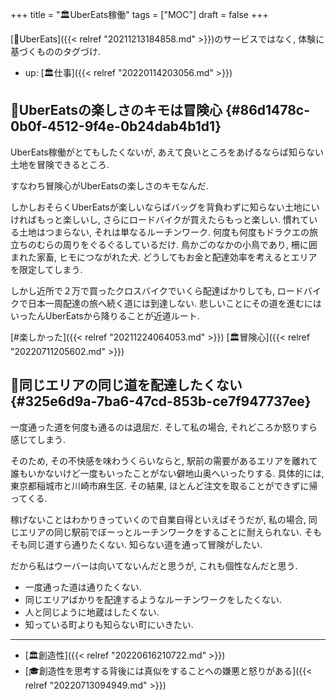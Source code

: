 +++
title = "🏛UberEats稼働"
tags = ["MOC"]
draft = false
+++

[📝UberEats]({{< relref "20211213184858.md" >}})のサービスではなく, 体験に基づくもののタグづけ.

-   up: [🏛仕事]({{< relref "20220114203056.md" >}})


## 🦊UberEatsの楽しさのキモは冒険心 {#86d1478c-0b0f-4512-9f4e-0b24dab4b1d1}

UberEats稼働がとてもしたくないが, あえて良いところをあげるならば知らない土地を冒険できるところ.

すなわち冒険心がUberEatsの楽しさのキモなんだ.

しかしおそらくUberEatsが楽しいならばバッグを背負わずに知らない土地にいければもっと楽しいし, さらにロードバイクが買えたらもっと楽しい. 慣れている土地はつまらない, それは単なるルーチンワーク. 何度も何度もドラクエの旅立ちのむらの周りをぐるぐるしているだけ. 鳥かごのなかの小鳥であり, 柵に囲まれた家畜, ヒモにつながれた犬. どうしてもお金と配達効率を考えるとエリアを限定してしまう.

しかし近所で２万で買ったクロスバイクでいくら配達ばかりしても, ロードバイクで日本一周配達の旅へ続く道には到達しない. 悲しいことにその道を進むにはいったんUberEatsから降りることが近道ルート.

[#楽しかった]({{< relref "20211224064053.md" >}}) [🏛冒険心]({{< relref "20220711205602.md" >}})


## 🦊同じエリアの同じ道を配達したくない {#325e6d9a-7ba6-47cd-853b-ce7f947737ee}

一度通った道を何度も通るのは退屈だ. そして私の場合, それどころか怒りすら感じてしまう.

そのため, その不快感を味わうくらいならと, 駅前の需要があるエリアを離れて誰もいかないけど一度もいったことがない僻地山奥へいったりする. 具体的には, 東京都稲城市と川崎市麻生区. その結果, ほとんど注文を取ることができずに帰ってくる.

稼げないことはわかりきっていくので自業自得といえばそうだが, 私の場合, 同じエリアの同じ駅前でぼーっとルーチンワークをすることに耐えられない. そもそも同じ道すら通りたくない. 知らない道を通って冒険がしたい.

だから私はウーバーは向いてないんだと思うが, これも個性なんだと思う.

-   一度通った道は通りたくない.
-   同じエリアばかりを配達するようなルーチンワークをしたくない.
-   人と同じように地蔵はしたくない.
-   知っている町よりも知らない町にいきたい.

---

-   [🏛創造性]({{< relref "20220616210722.md" >}})
-   [🎓創造性を思考する背後には真似をすることへの嫌悪と怒りがある]({{< relref "20220713094949.md" >}})
